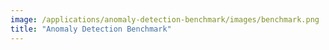 ```yaml
---
image: /applications/anomaly-detection-benchmark/images/benchmark.png
title: "Anomaly Detection Benchmark"
---
```

